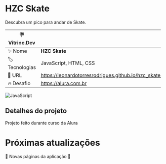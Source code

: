 # HZC Skate

Descubra um pico para andar de Skate.

| :placard: Vitrine.Dev |     |
| -------------  | --- |
| :sparkles: Nome        | **HZC Skate**
| :label: Tecnologias | JavaScript, HTML, CSS
| :rocket: URL         | https://leonardotorresrodrigues.github.io/hzc_skate/
| :fire: Desafio     | https://alura.com.br

![JavaScript](https://img.shields.io/badge/javascript-%23323330.svg?style=for-the-badge&logo=javascript&logoColor=%23F7DF1E)

<!-- Inserir imagem com a #vitrinedev ao final do link -->
<!-- #vitrinedev) -->

## Detalhes do projeto

Projeto feito durante curso da Alura

# Próximas atualizações

:construction: Novas páginas da aplicação :construction:
